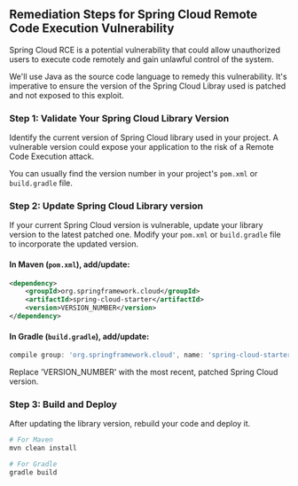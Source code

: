 

## Remediation Steps for Spring Cloud Remote Code Execution Vulnerability

Spring Cloud RCE is a potential vulnerability that could allow unauthorized users to execute code remotely and gain unlawful control of the system.

We'll use Java as the source code language to remedy this vulnerability. It's imperative to ensure the version of the Spring Cloud Libray used is patched and not exposed to this exploit. 

### Step 1: Validate Your Spring Cloud Library Version
Identify the current version of Spring Cloud library used in your project. A vulnerable version could expose your application to the risk of a Remote Code Execution attack. 

You can usually find the version number in your project's `pom.xml` or `build.gradle` file.

### Step 2: Update Spring Cloud Library version
If your current Spring Cloud version is vulnerable, update your library version to the latest patched one. Modify your `pom.xml` or `build.gradle` file to incorporate the updated version.

#### In Maven (`pom.xml`), add/update:
```xml
<dependency>
    <groupId>org.springframework.cloud</groupId>
    <artifactId>spring-cloud-starter</artifactId>
    <version>VERSION_NUMBER</version>
</dependency>
```

#### In Gradle (`build.gradle`), add/update:
```groovy
compile group: 'org.springframework.cloud', name: 'spring-cloud-starter', version: 'VERSION_NUMBER'
```
Replace 'VERSION_NUMBER' with the most recent, patched Spring Cloud version.

### Step 3: Build and Deploy
After updating the library version, rebuild your code and deploy it.

```bash
# For Maven
mvn clean install

# For Gradle
gradle build
```
